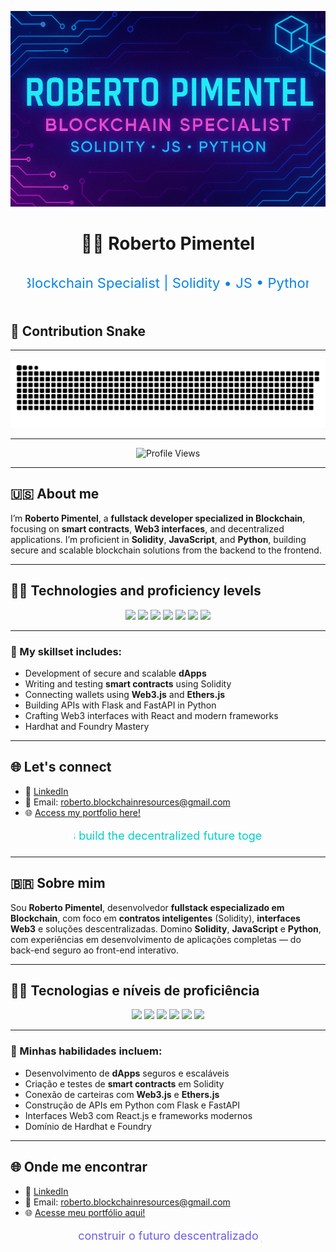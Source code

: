 <p align="center">
  <img src="./assets/banner.png" alt="Banner Roberto Pimentel" style="animation: pulse 2s infinite; max-width: 100%;" />
</p>

<h1 align="center">👨‍💻 Roberto Pimentel</h1>

<p align="center">
  <svg width="450" height="60">
    <text x="50%" y="50%" dominant-baseline="middle" text-anchor="middle" font-size="22" fill="#0984e3">
      Blockchain Specialist | Solidity • JS • Python
    </text>
  </svg>
</p>


## 🐍 Contribution Snake

---

<div align="center">
<img src="https://raw.githubusercontent.com/beto-rocha-blockchain/beto-rocha-blockchain/output/github-contribution-grid-snake.svg" alt="Snake animation" />
</div>

---

<p align="center">
<img src="https://komarev.com/ghpvc/?username=beto-rocha-blockchain&style=flat-square&color=blue" alt="Profile Views" />
</p>

---

## 🇺🇸 About me

I’m **Roberto Pimentel**, a **fullstack developer specialized in Blockchain**, focusing on **smart contracts**, **Web3 interfaces**, and decentralized applications. I’m proficient in **Solidity**, **JavaScript**, and **Python**, building secure and scalable blockchain solutions from the backend to the frontend.

---

## 🚀🥋 Technologies and proficiency levels

<p align="center">
  <img src="https://img.shields.io/badge/Solidity-Expert-000000?style=for-the-badge&logo=solidity&logoColor=white" />
  <img src="https://img.shields.io/badge/Python-Advanced-800080?style=for-the-badge&logo=python&logoColor=white" />
  <img src="https://img.shields.io/badge/JavaScript-Expert-000000?style=for-the-badge&logo=javascript&logoColor=white" />
  <img src="https://img.shields.io/badge/React-Advanced-800080?style=for-the-badge&logo=react&logoColor=61DAFB" />
  <img src="https://img.shields.io/badge/Hardhat-Expert-000000?style=for-the-badge&logo=ethereum&logoColor=white" />
  <img src="https://img.shields.io/badge/Web3.js-Advanced-800080?style=for-the-badge&logo=web3dotjs&logoColor=white" />
  <img src="https://img.shields.io/badge/Rust-Intermediate-0000FF?style=for-the-badge&logo=web3dotjs&logoColor=white" />
</p>

---

### 💼 My skillset includes:

- Development of secure and scalable **dApps**
- Writing and testing **smart contracts** using Solidity
- Connecting wallets using **Web3.js** and **Ethers.js**
- Building APIs with Flask and FastAPI in Python
- Crafting Web3 interfaces with React and modern frameworks
- Hardhat and Foundry Mastery

---

## 🌐 Let's connect

- 💼 [LinkedIn](https://www.linkedin.com/in/robertoblockchainresources)
- 📧 Email: roberto.blockchainresources@gmail.com
- 🌐 [Access my portfolio here!](https://beto-rocha-blockchain.github.io/beto-rocha-blockchain/)

<p align="center">
  <svg width="300" height="30">
    <text x="50%" y="50%" dominant-baseline="middle" text-anchor="middle" font-size="18" fill="#00cec9">
      Let's build the decentralized future together!
    </text>
  </svg>
</p>

---

## 🇧🇷 Sobre mim

Sou **Roberto Pimentel**, desenvolvedor **fullstack especializado em Blockchain**, com foco em **contratos inteligentes** (Solidity), **interfaces Web3** e soluções descentralizadas. Domino **Solidity**, **JavaScript** e **Python**, com experiências em desenvolvimento de aplicações completas — do back-end seguro ao front-end interativo.

---

## 🚀🥋 Tecnologias e níveis de proficiência

<p align="center">
  <img src="https://img.shields.io/badge/Solidity-Especialista-000000?style=for-the-badge&logo=solidity&logoColor=white" />
  <img src="https://img.shields.io/badge/Python-Avançado-800080?style=for-the-badge&logo=python&logoColor=white" />
  <img src="https://img.shields.io/badge/JavaScript-Especialista-800080?style=for-the-badge&logo=javascript&logoColor=white" />
  <img src="https://img.shields.io/badge/React-Avançado-800080?style=for-the-badge&logo=react&logoColor=61DAFB" />
  <img src="https://img.shields.io/badge/Hardhat-Especialista-000000?style=for-the-badge&logo=ethereum&logoColor=white" />
  <img src="https://img.shields.io/badge/Web3.js-Avançado-800080?style=for-the-badge&logo=web3dotjs&logoColor=white" />
</p>

---

### 💼 Minhas habilidades incluem:

- Desenvolvimento de **dApps** seguros e escaláveis
- Criação e testes de **smart contracts** em Solidity
- Conexão de carteiras com **Web3.js** e **Ethers.js**
- Construção de APIs em Python com Flask e FastAPI
- Interfaces Web3 com React.js e frameworks modernos
- Domínio de Hardhat e Foundry

---

## 🌐 Onde me encontrar

- 💼 [LinkedIn](https://www.linkedin.com/in/robertoblockchainresources)
- 📧 Email: roberto.blockchainresources@gmail.com
- 🌐 [Acesse meu portfólio aqui!](https://beto-rocha-blockchain.github.io/beto-rocha-blockchain/)

<p align="center">
  <svg width="300" height="30">
    <text x="50%" y="50%" dominant-baseline="middle" text-anchor="middle" font-size="18" fill="#6c5ce7">
      Vamos construir o futuro descentralizado juntos!
    </text>
  </svg>
</p>

